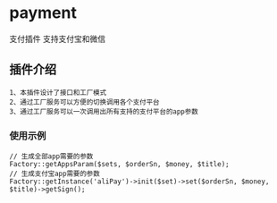# payment
支付插件 支持支付宝和微信
## 插件介绍
```
1、本插件设计了接口和工厂模式
2、通过工厂服务可以方便的切换调用各个支付平台
3、通过工厂服务可以一次调用出所有支持的支付平台的app参数
```

### 使用示例
```
// 生成全部app需要的参数
Factory::getAppsParam($sets, $orderSn, $money, $title);
// 生成支付宝app需要的参数
Factory::getInstance('aliPay')->init($set)->set($orderSn, $money, $title)->getSign();
```

